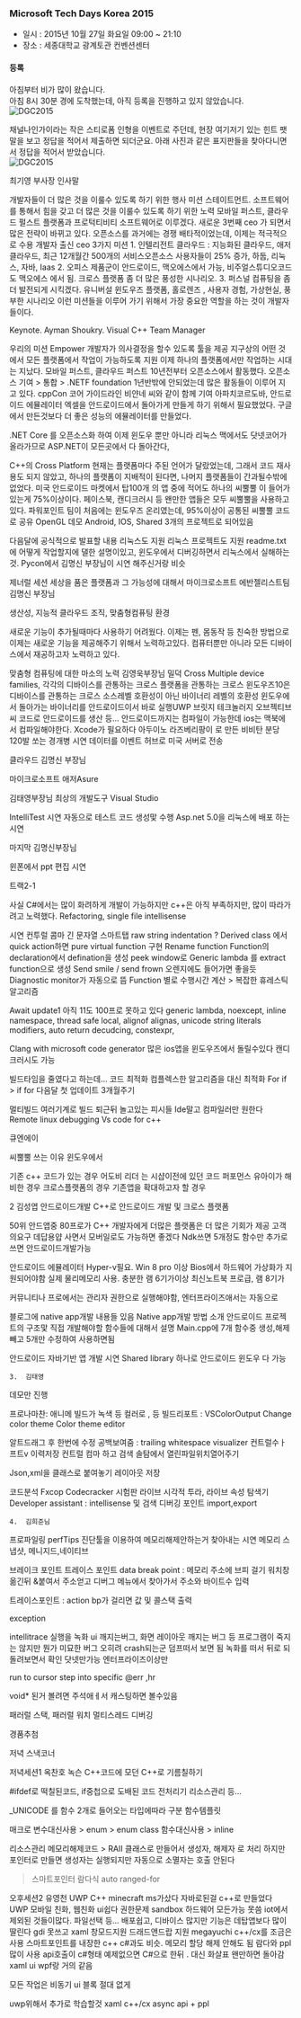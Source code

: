 ### Microsoft Tech Days Korea 2015  

- 일시 : 2015년 10월 27일 화요일 09:00 ~ 21:10  
- 장소 : 세종대학교 광계토관 컨벤션센터  

#### 등록  

아침부터 비가 많이 왔습니다.  
아침 8시 30분 경에 도착했는데, 아직 등록을 진행하고 있지 않았습니다.  
  ![DGC2015](https://github.com/DevStarSJ/Study/blob/master/Blog/Conference/2015/image/small.2015-10-27-Techdays.01.jpg?raw=true)  
 
채널나인가이라는 작은 스티로폼 인형을 이벤트로 주던데, 현장 여기저기 있는 힌트 팻말을 보고 정답을 적어서 제출하면 되더군요.  아래 사진과 같은 표지판들을 찾아다니면서 정답을 적어서 받았습니다.  
    ![DGC2015](https://github.com/DevStarSJ/Study/blob/master/Blog/Conference/2015/image/2015-10-27-Techdays.03.jpg?raw=true)





최기영 부사장 인사말

개발자들이 더 많은 것을 이룰수 있도록 하기 위한 행사
미션 스테이트먼트.
소프트웨어를 통해서 힘을 갖고 더 많은 것을 이룰수 있도록 하기 위한 노력
모바일 퍼스트, 클라우드 펄스트
플랫폼과 프로턱티비티
소프트웨어로 이루겠다.
새로운 3번째 ceo 가 되면서 많은 전략이 바뀌고 있다.
오픈소스를 과거에는 경쟁 배타적이었는데, 이제는 적극적으로 수용
개발자 출신 ceo
3가지 미션
	1.	인텔리전트 클라우드 : 지능화된 클라우드, 애저 클라우드, 최근 12개월간 500개의 서비스오픈소스 사용자들이 25% 증가, 하둡, 리눅스, 자바, Iaas
	2.	오피스 제품군이 안드로이드, 맥오에스에서 가능, 비주얼스튜디오코드도 맥오에스 에서 됨. 크로스 플랫폼 좀 더 많은 풍성한 시나리오.
	3.	퍼스널 컴퓨팅을 좀 더 발전되게 시킥겠다. 유니버설 윈도우즈 플랫폼, 홀로렌즈 , 사용자 경험, 가상현실, 풍부한 시나리오
이런 미션들을 이루어 가기 위해서 가장 중요한 역할을 하는 것이 개발자 들이다.

Keynote. Ayman Shoukry. Visual C++ Team Manager

우리의 미션
Empower 개발자가 의사결정을 할수 있도록 툴을 제공
지구상의 어떤 것에서 모든 플랫폼에서 작업이 가능하도록 지원
이제 하나의 플랫폼에서만 작업하는 시대는 지났다.
모바일 퍼스트, 클라우드 퍼스트
 10년전부터 오픈소스에서 활동했다.
오픈소스 기여 > 통합 > 
.NETF foundation 1년반밖에 안되었는데 많은 활동들이 이루어 지고 있다.
cppCon 코어 가이드라인 비얀네 씨와 같이 함께 기여
아파치코르도바, 안드로이드 에뮬레이터
엑셀을 안드로이드에서 돌아가게 만들게 하기 위해서 필요했었다.
구글에서 만든것보다 더 좋은 성능의 에뮬레이터를 만들었다.

.NET Core 를 오픈소스화 하여 이제 윈도우 뿐만 아니라 리눅스 맥에서도 닷넷코어가 올라가므로 ASP.NET이 모든곳에서 다 돌아간다,

C++의 Cross Platform
현재는 플랫폼마다 주된 언어가 달랐었는데,
그래서 코드 재사용도 되지 않았고, 하나의 플랫폼이 지배적이 된다면, 나머지 플랫폼들이 간과될수밖에 없었다.
미국 안드로이드 마켓에서 탑100개 의 앱 중에 적어도 하나의 씨뿔뿔 이 들어가있는게 75%이상이다.
페이스북, 캔디크러시 등 왠만한 앱들은 모두 씨뿔뿔을 사용하고 있다.
파워포인트 팀이 처음에는 윈도우즈 온리였는데, 95%이상이 공통된 씨뿔뿔 코드로 공유
OpenGL 데모 Android, IOS, Shared  3개의 프로젝트로 되어있음

다음달에 공식적으로 발표할 내용
리눅스도 지원
리눅스 프로젝트도 지원
readme.txt에 어떻게 작업할지에 댈한 설명이있고, 윈도우에서 디버깅하면서 리눅스에서 실해하는것. Pycon에서 김명신 부장님이 시연 해주신거랑 비슷

제너럴 세션 세상을 품은 플랫폼과 그 가능성에 대해서
마이크로소프트 에반젤리스트팀
김명신 부장님

생산성, 지능적 클라우드 조직, 맞춤형컴퓨팅 환경

새로운 기능이 추가될때마다 사용하기 어려웠다.
이제는 펜, 몸동작 등 친숙한 방법으로 이제는 새로운 기능을 제공해주기 위해서 노력하고있다.
컴퓨터뿐만 아니라 모든 디바이스에서 재공하고자 노력하고 있다.

맞춤형 컴퓨팅에 대한 마소의 노력
김영욱부장님 밀덕
Cross 
Multiple device families, 각각의 디바이스를 관통하는 크로스
플랫폼을 관통하는 크로스
윈도우즈10은 디바이스를 관통하는 크로스
소스레벨 호환성이 아닌 바이너리 레벨의 호환성
윈도우에서 돌아가는 바이너리를 안드로이드이서 바로 실행UWP
브릿지 테크놀러지
오브젝티브씨 코드로 안드로이드를 생산
등...
안드로이드까지는 컴파일이 가능한데 ios는 맥북에서 컴파일해야한다. Xcode가 필요하다
아두이노 라즈베리팡이 로 만든 비비탄 분당 120발 쏘는 경개병 시연
데이터를 이벤트 허브로 미국 서버로 전송

클라우드
김명신 부장님

마이크로소프트 애저Asure

김태영부장님
최상의 개발도구
Visual Studio

IntelliTest 시연
자동으로 테스트 코드 생성맟 수행
Asp.net 5.0을 리눅스에 배포 하는 시연

마지막 김명신부장님

윈폰에서 ppt 편집 시연

트랙2-1

사실 C#에서는 많이 화려하게 개발이 가능하지만 c++은 아직 부족하지만,
많이 따라가려고 노력했다.
Refactoring, single file intellisense

시연
컨투럴 콤마
긴 문자열 스마트탭 raw string indentation ?
Derived class 에서 quick action하면 pure virtual function 구현
Rename function
Function의 declaration에서 defination을 생성 peek window로
Generic lambda 를 extract function으로 생성
Send smile / send frown 오렌지에도 들어가면 좋을듯
Diagnostic monitor가 자동으로 뜸
Function 별로 수행시간 계산 > 복잡한 휴레스틱 알고리즘

Await update1
아직 11도 100프로 못하고 있다
generic lambda, noexcept, inline namespace, thread safe local, alignof alignas, unicode string literals modifiers, auto return decudcing, constexpr, 

Clang with microsoft code generator
많은 ios앱을 윈도우즈에서 돌릴수있다
캔디크러시도 가능

빌드타임을 줄였다고 하는데...
코드 최적화 컴플렉스한 알고리즘을 대신 최적화
For if > if for
다음달 첫 업데이트 3개월주기

멀티빌드 여러기계로 빌드 퇴근뒤 놀고있는 피시들
Ide말고 컴파일러만 원한다
Remote linux debugging
Vs code for c++

큐엔에이

씨뿔뿔 쓰는 이유 윈도우에서

기존 c++ 코드가 있는 경우 어도비 리더 는 시샵이전에 있던 코드
퍼포먼스 유아이가 해비한 경우
크로스플랫폼의 경우 기존앱을 확대하고자 할 경우

2 김성엽 안드로이드개발
C++로 안드로이드 개발 및 크로스 플랫폼

50위 안드앱중 80프로가 C++
개발자에게 더많은 플랫폼은 더 많은 기회가 제공
고객의요구 데답용얍 사면서 모버일로도 가능하면 좋겠다
Ndk쓰면 5개정도 함수만 추가로쓰면 안드로이드개발가능

안드로이드 에뮬레이터
Hyper-v필요. Win 8 pro 이상
Bios에서 하드웨어 가상화가 지원되어야함
실제 물리메모리 사용. 충분한 램 6기가이상
최신노트북 프로급, 램 8기가

커뮤니티나 프로에서는 관리자 권한으로 실행해야함, 엔터프라이즈애서는 자동으로

블로그에 native app개발 내용들 있음
Native app개발 방법 소개
안드로이드 프로젝트의 구조맟 직접 개발해야할 함수들에 대해서 설명
Main.cpp에 7개 함수중 생성,해제 빼고 5개만 수정하여 사용하면됨

안드로이드 자바기반 앱 개발 시연
Shared library 하나로 안드로이드 윈도우 다 가능

	3.	김태영
데모만 진행

프로나마찬: 애니메
빌드가 녹색 등 컬러로 , 등 빌드리포트 : VSColorOutput
Change color theme
Color theme editor

알트드래그 후 한번에 수정
공백보여줌 : trailing whitespace visualizer
컨트럴수ㅏ프트v 이력저장
컨트럴 컴마 하고 검색
솔탐에서 열린파일위치열어주기

Json,xml을 클래스로 붙여놓기
레이아웃 저장

코드분석
Fxcop
Codecracker 시험판
라이브 시각적 투라, 라이브 속성 탐색기
Developer assistant : intellisense 및 검색
디버깅 포인트 import,export

	4.	김희준님

프로파일링
perfTips
진단툴을 이용하여 메모리해제안하는거 찾아내는 시연
메모리 스냅샷,
메니지드,네이티브

브레이크 포인트
트레이스 포인트
data break point : 메모리 주소에 브피 걸기
워치창 옮긴뒤 &붙여서 주소얻고 디버그 메뉴에서 찾아가서 주소와 바이트수 입력

트레이스포인트 : action bp가 걸리면 값 및 콜스택 출력

exception

intellitrace
실행을 녹화
ui 깨지는버그, 화면 레이아웃 깨지는 버그 등 프로그램이 죽지는 않지만 뭔가 미묘한 버그
오히려 crash되는군 덤프떠서 보면 됨
녹화를 떠서 뒤로 되돌려보면서 확인
닷넷만가능
엔터프라이즈이상만

run to cursor
step into specific
@err
,hr


void* 된거 볼려면 주석애ㅔ서 캐스팅하면 볼수있음

패러럴 스택, 패러럴 워치
멀티스레드 디버깅

경품추첨

저녁 스낵코너

저녁세션1 옥찬호
녹슨 C++코드에 모던 C++로 기름칠하기

#ifdef로 떡칠된코드, if중첩으로 도배된 코드
전처리기
리소스관리 등...

_UNICODE 를 함수 2개로 들어오는 타입에따라 구분
함수템플릿

매크로
변수대신사용 > enum > enum class
함수대신사용 > inline

리소스관리
메모리해제코드 > RAII 클래스로 만들어서 생성자, 해제자 로 처리
하지만 포인터로 만들면 생성자는 실행되지만 자동으로 소멸자는 호출 안된다
> 스마트포인터 
람다식
auto
ranged-for

오후세션2 유영천
UWP C++
minecraft ms가샀다 자바로된걸 c++로 만들었다
UWP 모바일 친화, 웹친화 ui쉽다
권한문제 sandbox 하드웨어 모든가능 못씀
iot에서 제외된 것들이많다. 파일선택 등...
배포쉽고, 디바이스 많지만 기능은 데탑앱보다 많이 딸린다
gdi 못쓰고 xaml
창모드지원
드래드앤드랍 지원
megayuchi
c++/cx를 조금은 사용 스마트포인트를 내장한 c++ c#과도 비슷. 메모리 할당 해제 안해도 됨
람다와 ppl 많이 사용
api호출이 c#형태
예제없으면 C#으로 한뒤 . 대신 화살표 왠만하면 돌아감
xaml ui
wpf랑 거의 같음

모든 작업은 비동기 ui 블록 절대 없게

uwp위해서 추가로 학습할것
xaml
c++/cx
async api + ppl






